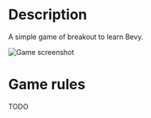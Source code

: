 # Description

A simple game of breakout to learn Bevy.

![Game screenshot](screenshots/game.png?raw=true)

# Game rules

TODO
